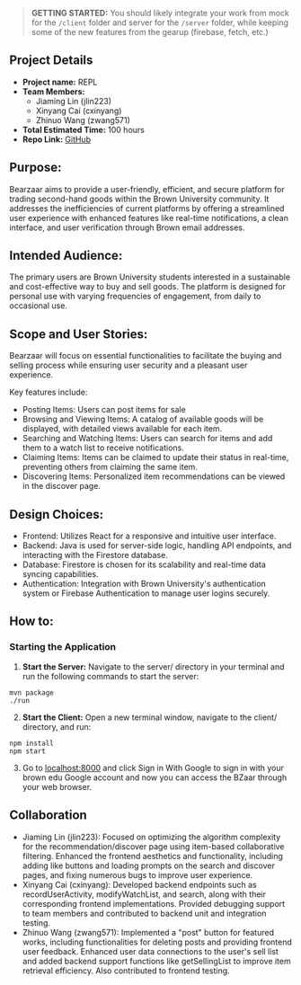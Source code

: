> **GETTING STARTED:** You should likely integrate your work from mock for the `/client` folder and server for the `/server` folder, while keeping some of the new features from the gearup (firebase, fetch, etc.)

## Project Details

- **Project name:** REPL
- **Team Members:**
  - Jiaming Lin (jlin223)
  - Xinyang Cai (cxinyang)
  - Zhinuo Wang (zwang571)
- **Total Estimated Time:** 100 hours
- **Repo Link:** [GitHub](https://github.com/cs0320-s24/term-project-candice-novia-jaz)

## Purpose:
Bearzaar aims to provide a user-friendly, efficient, and secure platform for trading second-hand goods within the Brown University community. It addresses the inefficiencies of current platforms by offering a streamlined user experience with enhanced features like real-time notifications, a clean interface, and user verification through Brown email addresses.

## Intended Audience:
The primary users are Brown University students interested in a sustainable and cost-effective way to buy and sell goods. The platform is designed for personal use with varying frequencies of engagement, from daily to occasional use.

## Scope and User Stories:
Bearzaar will focus on essential functionalities to facilitate the buying and selling process while ensuring user security and a pleasant user experience. 

Key features include:
- Posting Items: Users can post items for sale
- Browsing and Viewing Items: A catalog of available goods will be displayed, with detailed views available for each item.
- Searching and Watching Items: Users can search for items and add them to a watch list to receive notifications.
- Claiming Items: Items can be claimed to update their status in real-time, preventing others from claiming the same item.
- Discovering Items: Personalized item recommendations can be viewed in the discover page.

## Design Choices:
- Frontend: Utilizes React for a responsive and intuitive user interface.
- Backend: Java is used for server-side logic, handling API endpoints, and interacting with the Firestore database.
- Database: Firestore is chosen for its scalability and real-time data syncing capabilities.
- Authentication: Integration with Brown University's authentication system or Firebase Authentication to manage user logins securely.

## How to:

### Starting the Application

1. **Start the Server:** Navigate to the server/ directory in your terminal and run the following commands to start the server:

```
mvn package
./run

```

2. **Start the Client:** Open a new terminal window, navigate to the client/ directory, and run:

```
npm install
npm start
```

3. Go to [localhost:8000](http://localhost:8000/) and click Sign in With Google to sign in with your brown edu Google account and now you can access the BZaar through your web browser.


## Collaboration

- Jiaming Lin (jlin223): Focused on optimizing the algorithm complexity for the recommendation/discover page using item-based collaborative filtering. Enhanced the frontend aesthetics and functionality, including adding like buttons and loading prompts on the search and discover pages, and fixing numerous bugs to improve user experience.
- Xinyang Cai (cxinyang): Developed backend endpoints such as recordUserActivity, modifyWatchList, and search, along with their corresponding frontend implementations. Provided debugging support to team members and contributed to backend unit and integration testing.
- Zhinuo Wang (zwang571): Implemented a "post" button for featured works, including functionalities for deleting posts and providing frontend user feedback. Enhanced user data connections to the user's sell list and added backend support functions like getSellingList to improve item retrieval efficiency. Also contributed to frontend testing.
